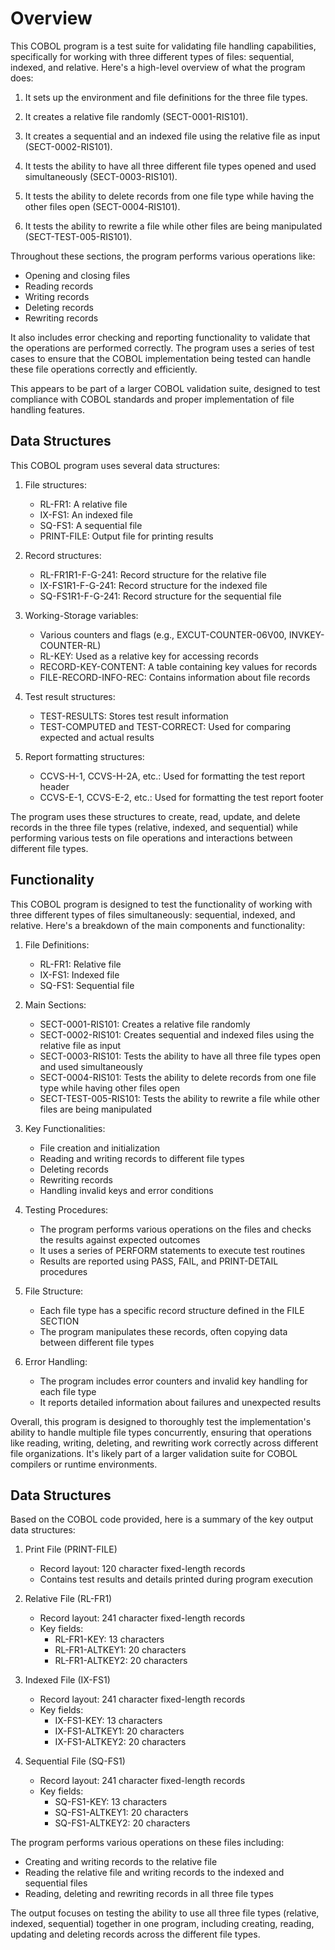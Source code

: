 

# Overview

This COBOL program is a test suite for validating file handling capabilities, specifically for working with three different types of files: sequential, indexed, and relative. Here's a high-level overview of what the program does:

1. It sets up the environment and file definitions for the three file types.

2. It creates a relative file randomly (SECT-0001-RIS101).

3. It creates a sequential and an indexed file using the relative file as input (SECT-0002-RIS101).

4. It tests the ability to have all three different file types opened and used simultaneously (SECT-0003-RIS101).

5. It tests the ability to delete records from one file type while having the other files open (SECT-0004-RIS101).

6. It tests the ability to rewrite a file while other files are being manipulated (SECT-TEST-005-RIS101).

Throughout these sections, the program performs various operations like:
- Opening and closing files
- Reading records
- Writing records
- Deleting records
- Rewriting records

It also includes error checking and reporting functionality to validate that the operations are performed correctly. The program uses a series of test cases to ensure that the COBOL implementation being tested can handle these file operations correctly and efficiently.

This appears to be part of a larger COBOL validation suite, designed to test compliance with COBOL standards and proper implementation of file handling features.

## Data Structures 

This COBOL program uses several data structures:

1. File structures:
   - RL-FR1: A relative file
   - IX-FS1: An indexed file
   - SQ-FS1: A sequential file
   - PRINT-FILE: Output file for printing results

2. Record structures:
   - RL-FR1R1-F-G-241: Record structure for the relative file
   - IX-FS1R1-F-G-241: Record structure for the indexed file
   - SQ-FS1R1-F-G-241: Record structure for the sequential file

3. Working-Storage variables:
   - Various counters and flags (e.g., EXCUT-COUNTER-06V00, INVKEY-COUNTER-RL)
   - RL-KEY: Used as a relative key for accessing records
   - RECORD-KEY-CONTENT: A table containing key values for records
   - FILE-RECORD-INFO-REC: Contains information about file records

4. Test result structures:
   - TEST-RESULTS: Stores test result information
   - TEST-COMPUTED and TEST-CORRECT: Used for comparing expected and actual results

5. Report formatting structures:
   - CCVS-H-1, CCVS-H-2A, etc.: Used for formatting the test report header
   - CCVS-E-1, CCVS-E-2, etc.: Used for formatting the test report footer

The program uses these structures to create, read, update, and delete records in the three file types (relative, indexed, and sequential) while performing various tests on file operations and interactions between different file types.

## Functionality

This COBOL program is designed to test the functionality of working with three different types of files simultaneously: sequential, indexed, and relative. Here's a breakdown of the main components and functionality:

1. File Definitions:
   - RL-FR1: Relative file
   - IX-FS1: Indexed file
   - SQ-FS1: Sequential file

2. Main Sections:
   - SECT-0001-RIS101: Creates a relative file randomly
   - SECT-0002-RIS101: Creates sequential and indexed files using the relative file as input
   - SECT-0003-RIS101: Tests the ability to have all three file types open and used simultaneously
   - SECT-0004-RIS101: Tests the ability to delete records from one file type while having other files open
   - SECT-TEST-005-RIS101: Tests the ability to rewrite a file while other files are being manipulated

3. Key Functionalities:
   - File creation and initialization
   - Reading and writing records to different file types
   - Deleting records
   - Rewriting records
   - Handling invalid keys and error conditions

4. Testing Procedures:
   - The program performs various operations on the files and checks the results against expected outcomes
   - It uses a series of PERFORM statements to execute test routines
   - Results are reported using PASS, FAIL, and PRINT-DETAIL procedures

5. File Structure:
   - Each file type has a specific record structure defined in the FILE SECTION
   - The program manipulates these records, often copying data between different file types

6. Error Handling:
   - The program includes error counters and invalid key handling for each file type
   - It reports detailed information about failures and unexpected results

Overall, this program is designed to thoroughly test the implementation's ability to handle multiple file types concurrently, ensuring that operations like reading, writing, deleting, and rewriting work correctly across different file organizations. It's likely part of a larger validation suite for COBOL compilers or runtime environments.

## Data Structures

Based on the COBOL code provided, here is a summary of the key output data structures:

1. Print File (PRINT-FILE)
   - Record layout: 120 character fixed-length records
   - Contains test results and details printed during program execution

2. Relative File (RL-FR1) 
   - Record layout: 241 character fixed-length records
   - Key fields:
     - RL-FR1-KEY: 13 characters 
     - RL-FR1-ALTKEY1: 20 characters
     - RL-FR1-ALTKEY2: 20 characters

3. Indexed File (IX-FS1)
   - Record layout: 241 character fixed-length records  
   - Key fields:
     - IX-FS1-KEY: 13 characters
     - IX-FS1-ALTKEY1: 20 characters 
     - IX-FS1-ALTKEY2: 20 characters

4. Sequential File (SQ-FS1)
   - Record layout: 241 character fixed-length records
   - Key fields:
     - SQ-FS1-KEY: 13 characters
     - SQ-FS1-ALTKEY1: 20 characters
     - SQ-FS1-ALTKEY2: 20 characters

The program performs various operations on these files including:
- Creating and writing records to the relative file
- Reading the relative file and writing records to the indexed and sequential files
- Reading, deleting and rewriting records in all three file types

The output focuses on testing the ability to use all three file types (relative, indexed, sequential) together in one program, including creating, reading, updating and deleting records across the different file types.
